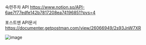 숙련주차 API
https://www.notion.so/API-6ae7f77edfe142b7817208ea74196851?pvs=4

포스트맨 API문서
https://documenter.getpostman.com/view/26066949/2s93JnW7XR


![image](https://user-images.githubusercontent.com/124053404/223045345-fe5a8a58-dc0b-4b74-824c-0cf340be74fe.png)


